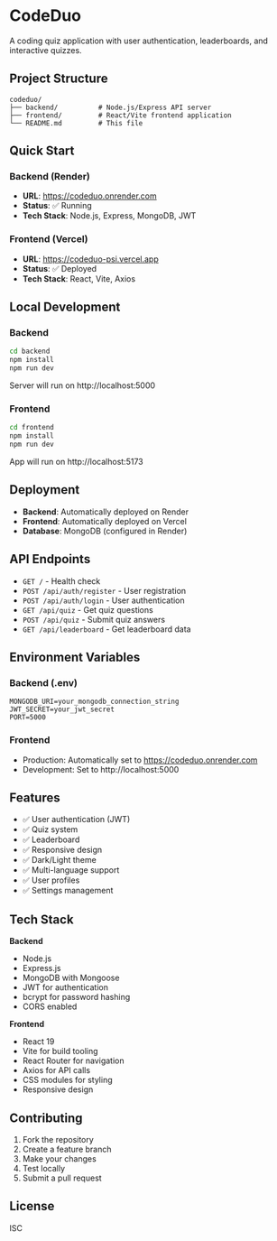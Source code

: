 # CodeDuo

A coding quiz application with user authentication, leaderboards, and interactive quizzes.

## Project Structure

```
codeduo/
├── backend/          # Node.js/Express API server
├── frontend/         # React/Vite frontend application
└── README.md         # This file
```

## Quick Start

### Backend (Render)
- **URL**: https://codeduo.onrender.com
- **Status**: ✅ Running
- **Tech Stack**: Node.js, Express, MongoDB, JWT

### Frontend (Vercel)
- **URL**: https://codeduo-psi.vercel.app
- **Status**: ✅ Deployed
- **Tech Stack**: React, Vite, Axios

## Local Development

### Backend
```bash
cd backend
npm install
npm run dev
```
Server will run on http://localhost:5000

### Frontend
```bash
cd frontend
npm install
npm run dev
```
App will run on http://localhost:5173

## Deployment

- **Backend**: Automatically deployed on Render
- **Frontend**: Automatically deployed on Vercel
- **Database**: MongoDB (configured in Render)

## API Endpoints

- `GET /` - Health check
- `POST /api/auth/register` - User registration
- `POST /api/auth/login` - User authentication
- `GET /api/quiz` - Get quiz questions
- `POST /api/quiz` - Submit quiz answers
- `GET /api/leaderboard` - Get leaderboard data

## Environment Variables

### Backend (.env)
```
MONGODB_URI=your_mongodb_connection_string
JWT_SECRET=your_jwt_secret
PORT=5000
```

### Frontend
- Production: Automatically set to https://codeduo.onrender.com
- Development: Set to http://localhost:5000

## Features

- ✅ User authentication (JWT)
- ✅ Quiz system
- ✅ Leaderboard
- ✅ Responsive design
- ✅ Dark/Light theme
- ✅ Multi-language support
- ✅ User profiles
- ✅ Settings management

## Tech Stack

**Backend**
- Node.js
- Express.js
- MongoDB with Mongoose
- JWT for authentication
- bcrypt for password hashing
- CORS enabled

**Frontend**
- React 19
- Vite for build tooling
- React Router for navigation
- Axios for API calls
- CSS modules for styling
- Responsive design

## Contributing

1. Fork the repository
2. Create a feature branch
3. Make your changes
4. Test locally
5. Submit a pull request

## License

ISC
